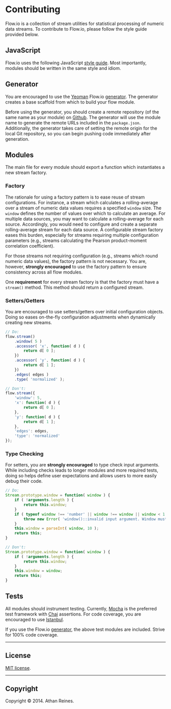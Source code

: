 Contributing
============

Flow.io is a collection of stream utilities for statistical processing of numeric data streams. To contribute to Flow.io, please follow the style guide provided below.


## JavaScript

Flow.io uses the following JavaScript [style guide](https://github.com/kgryte/javascript-style-guide). Most importantly, modules should be written in the same style and idiom.


## Generator

You are encouraged to use the [Yeoman](http://yeoman.io) Flow.io [generator](https://github.com/flow-io/generator-flow-io). The generator creates a base scaffold from which to build your flow module.

Before using the generator, you should create a remote repository (of the same name as your module) on [Github](https://github.com/flow-io). The generator will use the module name to generate the remote URLs included in the `package.json`. Additionally, the generator takes care of setting the remote origin for the local Git repository, so you can begin pushing code immediately after generation.


## Modules

The main file for every module should export a function which instantiates a new stream factory.

### Factory

The rationale for using a factory pattern is to ease reuse of stream configurations. For instance, a stream which calculates a rolling-average over a stream of numeric data values requires a specified `window` size. The `window` defines the number of values over which to calculate an average. For multiple data sources, you may want to calculate a rolling-average for each source. Accordingly, you would need to configure and create a separate rolling-average stream for each data source. A configurable stream factory eases this burden, especially for streams requiring multiple configuration parameters (e.g., streams calculating the Pearson product-moment correlation coefficient).

For those streams not requiring configuration (e.g., streams which round numeric data values), the factory pattern is not necessary. You are, however, __strongly encouraged__ to use the factory pattern to ensure consistency across all flow modules.

One __requirement__ for every stream factory is that the factory must have a `stream()` method. This method should return a configured stream.


### Setters/Getters

You are encouraged to use setters/getters over initial configuration objects. Doing so eases on-the-fly configuration adjustments when dynamically creating new streams.

``` javascript
// Do:
flow.stream()
	.window( 5 )
	.accessor( 'x', function( d ) {
		return d[ 0 ];
	})
	.accessor( 'y', function( d ) {
		return d[ 1 ];
	})
	.edges( edges )
	.type( 'normalized' );

// Don't:
flow.stream({
	'window': 5,
	'x': function( d ) {
		return d[ 0 ];
	},
	'y': function( d ) {
		return d[ 1 ];
	},
	'edges': edges,
	'type': 'normalized'
});
```

### Type Checking

For setters, you are __strongly encouraged__ to type check input arguments. While including checks leads to longer modules and more required tests, doing so helps define user expectations and allows users to more easily debug their code.

``` javascript
// Do:
Stream.prototype.window = function( window ) {
	if ( !arguments.length ) {
		return this.window;
	}
	if ( typeof window !== 'number' || window !== window || window < 1 ) {
		throw new Error( 'window()::invalid input argument. Window must be a positive integer.')
	}
	this.window = parseInt( window, 10 );
	return this;
}

// Don't:
Stream.prototype.window = function( window ) {
	if ( !arguments.length ) {
		return this.window;
	}
	this.window = window;
	return this;
}
```


## Tests

All modules should instrument testing. Currently, [Mocha](http://visionmedia.github.io/mocha) is the preferred test framework with [Chai](http://chaijs.com) assertions. For code coverage, you are encouraged to use [Istanbul](https://github.com/gotwarlost/istanbul).

If you use the Flow.io [generator](https://github.com/flow-io/generator-flow-io), the above test modules are included. Strive for 100% code coverage.


---
## License

[MIT license](http://opensource.org/licenses/MIT). 


---
## Copyright

Copyright &copy; 2014. Athan Reines.